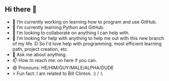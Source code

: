 ## Hi there 👋


- 🔭 I’m currently working on learning how to program and use GitHub.
- 🌱 I’m currently learning Python and GitHub.
- 👯 I’m looking to collaborate on anything I can help with.
- 🤔 I’m looking for help with anything to help me out with this new branch of my life :D So I'd love help with programming, most efficient learning path, project creation, etc.
- 💬 Ask me about anything.
- 📫 How to reach me: on here if you can.
- 😄 Pronouns: HE/HIM/GUY/MALE/ALPHA/DUDE 
- ⚡ Fun fact: I am related to Bill Clinton. :) / :\

